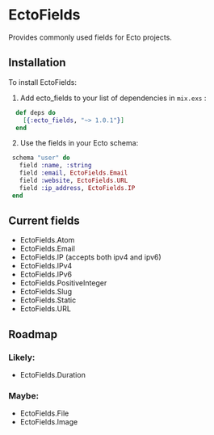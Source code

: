 # EctoFields

Provides commonly used fields for Ecto projects.

## Installation

To install EctoFields:

  1. Add ecto_fields to your list of dependencies in `mix.exs` :
  ```elixir
    def deps do
      [{:ecto_fields, "~> 1.0.1"}]
    end
  ```
  2. Use the fields in your Ecto schema:
   ```elixir
    schema "user" do
      field :name, :string
      field :email, EctoFields.Email
      field :website, EctoFields.URL
      field :ip_address, EctoFields.IP
    end
   ```
## Current fields

* EctoFields.Atom
* EctoFields.Email
* EctoFields.IP (accepts both ipv4 and ipv6)
* EctoFields.IPv4
* EctoFields.IPv6
* EctoFields.PositiveInteger
* EctoFields.Slug
* EctoFields.Static
* EctoFields.URL

## Roadmap

### Likely:

* EctoFields.Duration

### Maybe:

* EctoFields.File
* EctoFields.Image

